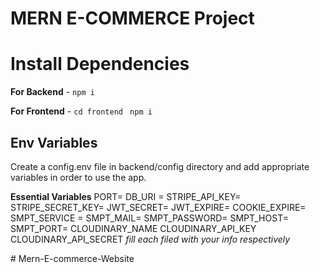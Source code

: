 # MERN E-COMMERCE Project

# Install Dependencies

**For Backend** - `npm i`

**For Frontend** - `cd frontend` ` npm i`

## Env Variables

Create a config.env file in backend/config directory and add appropriate variables in order to use the app.

**Essential Variables**
PORT=
DB_URI =
STRIPE_API_KEY=
STRIPE_SECRET_KEY=
JWT_SECRET=
JWT_EXPIRE=
COOKIE_EXPIRE=
SMPT_SERVICE =
SMPT_MAIL=
SMPT_PASSWORD=
SMPT_HOST=
SMPT_PORT=
CLOUDINARY_NAME
CLOUDINARY_API_KEY
CLOUDINARY_API_SECRET
_fill each filed with your info respectively_

#   M e r n - E - c o m m e r c e - W e b s i t e  
 